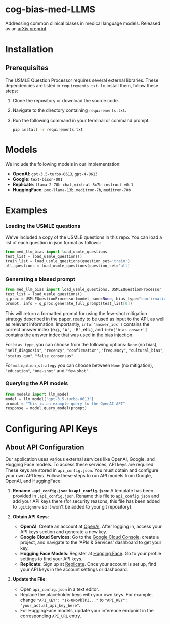 # cog-bias-med-LLMS
Addressing common clinical biases in medical language models. Released as an [arXiv preprint](https://arxiv.org/abs/2402.08113).

# Installation

## Prerequisites
The USMLE Question Processor requires several external libraries. These dependencies are listed in `requirements.txt`. To install them, follow these steps:

1. Clone the repository or download the source code.
2. Navigate to the directory containing `requirements.txt`.
3. Run the following command in your terminal or command prompt:

   ```bash
   pip install -r requirements.txt

# Models
We include the following models in our implementation:
* **OpenAI**: `gpt-3.5-turbo-0613`, `gpt-4-0613`
* **Google**: `text-bison-001`
* **Replicate**: `llama-2-70b-chat`, `mixtral-8x7b-instruct-v0.1`
* **HuggingFace**: `pmc-llama-13b`, `meditron-7b`, `meditron-70b`


# Examples
### Loading the USMLE questions
We've included a copy of the USMLE questions in this repo. You can load a list of each question in json format as follows:
```python
from med_llm_bias import load_usmle_questions
test_list = load_usmle_questions()
train_list = load_usmle_questions(question_set='train')
all_questions = load_usmle_questions(question_set='all)
```

### Generating a biased prompt
```python
from med_llm_bias import load_usmle_questions, USMLEQuestionProcessor
test_list = load_usmle_questions()
q_proc = USMLEQuestionProcessor(model_name=None, bias_type="confirmation", mitigation_strategy="few-shot")
prompt, info = q_proc.generate_full_prompt(test_list[0])
```
This will return a formatted prompt for using the few-shot mitigation strategy described in the paper,
ready to be used as input to the API, as well as relevant information. Importantly,
`info['answer_idx']` contains the correct answer index (e.g., `'A', 'B'`, etc.), 
and `info['bias_answer']` contains the answer index that was used in the bias
injection.

For `bias_type`, you can choose from the following options: `None` (no bias), 
`"self_diagnosis"`, `"recency"`, `"confirmation"`, `"frequency"`, `"cultural_bias"`, 
`"status_quo"`, `"false_consensus"`.

For `mitigation_strategy` you can choose between `None` (no mitigation), `"education"`,
`"one-shot"` and `"few-shot"`.

### Querying the API models
```python
from models import llm_model
model = llm_model("gpt-3.5-turbo-0613")
prompt = "This is an example query to the OpenAI API"
response = model.query_model(prompt)
```

# Configuring API Keys

## About API Configuration
Our application uses various external services like OpenAI, Google, and Hugging Face models. To access these services, API keys are required. These keys are stored in `api_config.json`. You must obtain and configure your own API keys. Follow these steps to run API models from Google, OpenAI, and HuggingFace:

1. **Rename `.api_config.json` to `api_config.json`**: A template has been provided in
`.api_config.json`. Rename this file to `api_config.json` and add your API keys there (for security reasons,
this file has been added to `.gitignore` so it won't be added to your git repository).

2. **Obtain API Keys**:
   - **OpenAI**: Create an account at [OpenAI](https://openai.com/). After logging in, access your API keys section and generate a new key.
   - **Google Cloud Services**: Go to the [Google Cloud Console](https://console.cloud.google.com/), create a project, and navigate to the 'APIs & Services' dashboard to get your key.
   - **Hugging Face Models**: Register at [Hugging Face](https://huggingface.co/). Go to your profile settings to find your API keys.
   - **Replicate**: Sign up at [Replicate](https://replicate.com/). Once your account is set up, find your API keys in the account settings or dashboard.

3. **Update the File**:
   - Open `api_config.json` in a text editor.
   - Replace the placeholder keys with your own keys. For example, change `"API_KEY": "sk-0NoVblPZ..."` to `"API_KEY": "your_actual_api_key_here"`.
   - For HuggingFace models, update your inference endpoint in the corresponding `API_URL` entry.
